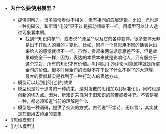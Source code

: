 - ### 为什么要使用模型？
    - 提供洞察力。很多事情看似不相关，但有相同的底层逻辑。比如，光也是一种电磁波，和所谓“电波”只不过是振动频率不一样。用模型可以让人透过现象看本质。
        - 找到^^知识内核^^，或者说^^原型^^以及它的各种变体。很多变体无非是出于打动人的目的才变化。比如，同样一个意思用不同的话表达出来给人的感觉就很不一样。虽然，看起来两句话意思差不多，但是效果却完全不一样，因为，表达的本质本来就是影响他人，只有服务于这个宗旨，所有的知识才有价值。#[[洞见]] @评论:可能这样就是所谓金句的价值。很多时候金句的贡献不在于说了什么不得了的大道理，最大的贡献其实是找到了一种打动人的表达方式。
    - 模型可以起到[[简化]]的效果
    - 模型也是对于思考的一种约束，是对发散的思维加以[[标准化]]，同时也是创新的切入点。因为，新知识来自对于旧知识的颠覆或者补充，不管是哪一种，都必须知道当前的理解是什么
    - 模型是一种语码，提供了交流的方式。古代说“不学诗，无以言”，其实就是在借用古诗里的意象
- [[思维模型]]
- [[方法模型]]
